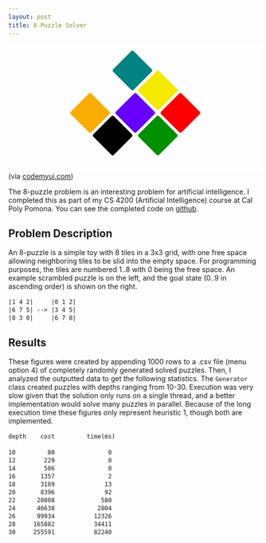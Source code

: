 ```yaml
---
layout: post
title: 8-Puzzle Solver
---
```

![8-puzzle animation](/images/posts/8-puzzle.gif "8-puzzle")
(via [codemyui.com](https://codemyui.com/pure-css-solid-colour-slide-puzzle-style-loading-animation/))


The 8-puzzle problem is an interesting problem for artificial intelligence. I completed this as part of my CS 4200 (Artificial Intelligence) course at Cal Poly Pomona. You can see the completed code on [github](https://github.com/Talor-A/8-puzzle-solver).

## Problem Description

An 8-puzzle is a simple toy with 8 tiles in a 3x3 grid, with one free space allowing neighboring tiles to be slid into the empty space. For programming purposes, the tiles are numbered 1..8 with 0 being the free space. An example scrambled puzzle is on the left, and the goal state (0..9 in ascending order) is shown on the right.

```
|1 4 2|     |0 1 2|
|6 7 5| --> |3 4 5|
|8 3 0|     |6 7 8|
```

## Results

These figures were created by appending 1000 rows to a .csv file (menu option 4) of completely randomly generated solved puzzles. Then, I analyzed the outputted data to get the following statistics. The `Generator` class created puzzles with depths ranging from 10-30. Execution was very slow given that the solution only runs on a single thread, and a better implementation would solve many puzzles in parallel. Because of the long execution time these figures only represent heuristic 1, though both are implemented. 

```
depth    cost         time(ms)

10         80               0
12        229               0
14        586               0
16       1357               2
18       3189              13
20       8396              92
22      20808             580
24      46638            2804
26      99934           12326
28     165882           34411
30     255591           82240
```
